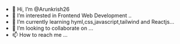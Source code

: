 - 👋 Hi, I’m @Arunkrish26
- 👀 I’m interested in Frontend Web Development ..
- 🌱 I’m currently learning hyml,css,javascript,tailwind  and Reactjs...
- 💞️ I’m looking to collaborate on ...
- 📫 How to reach me ...

<!---
Arunkrish26/Arunkrish26 is a ✨ special ✨ repository because its `README.md` (this file) appears on your GitHub profile.
You can click the Preview link to take a look at your changes.
--->
